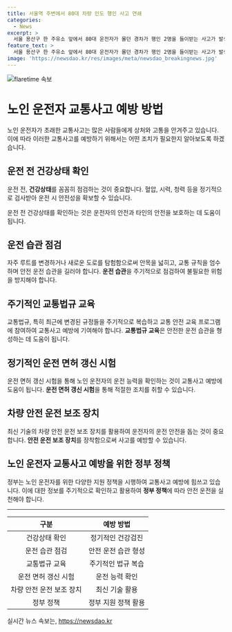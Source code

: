 ```yaml
---
title: 서울역 주변에서 80대 차량 인도 행인 사고 연쇄
categories:
  - News
excerpt: >
  서울 용산구 한 주유소 앞에서 80대 운전자가 몰던 경차가 행인 2명을 들이받는 사고가 발생했다. 차는 도로에서 행인 1명을 친 뒤 20m를 이동해 다른 행인을 치고 벽을 들이바친 후 멈췄다. 
feature_text: >
  서울 용산구 한 주유소 앞에서 80대 운전자가 몰던 경차가 행인 2명을 들이받는 사고가 발생했다. 차는 도로에서 행인 1명을 친 뒤 20m를 이동해 다른 행인을 치고 벽을 들이바친 후 멈췄다. 
image: 'https://newsdao.kr/res/images/meta/newsdao_breakingnews.jpg'
---
```


<p><img src="https://newsdao.kr/res/images/meta/newsdao_breakingnews.jpg" alt="flaretime 속보" /></p>

<h1>노인 운전자 교통사고 예방 방법</h1>

<p data-ke-size="size16">노인 운전자가 초래한 교통사고는 많은 사람들에게 상처와 고통을 안겨주고 있습니다. 이에 따라 이러한 교통사고를 예방하기 위해서는 어떤 조치가 필요한지 알아보도록 하겠습니다.</p>

<h2>운전 전 건강상태 확인</h2>

<p data-ke-size="size16">운전 전, <b>건강상태</b>를 꼼꼼히 점검하는 것이 중요합니다. 혈압, 시력, 청력 등을 정기적으로 검사받아 운전 시 안전성을 확보할 수 있습니다.</p>

<p data-ke-size="size16">운전 전 건강상태를 확인하는 것은 운전자의 안전과 타인의 안전을 보호하는 데 도움이 됩니다.</p>

<h2>운전 습관 점검</h2>

<p data-ke-size="size16">자주 루트를 변경하거나 새로운 도로를 탐험함으로써 안목을 넓히고, 교통 규칙을 엄수하며 안전 운전 습관을 길러야 합니다. <b>운전 습관</b>을 주기적으로 점검하여 불필요한 위험을 방지해야 합니다.</p>

<h2>주기적인 교통법규 교육</h2>

<p data-ke-size="size16">교통법규, 특히 최근에 변경된 규정들을 주기적으로 복습하고 교통 안전 교육 프로그램에 참여하여 교통사고 예방에 기여해야 합니다. <b>교통법규 교육</b>은 안전한 운전 습관을 형성하는 데 도움이 됩니다.</p>

<h2>정기적인 운전 면허 갱신 시험</h2>

<p data-ke-size="size16">운전 면허 갱신 시험을 통해 노인 운전자의 운전 능력을 확인하는 것이 교통사고 예방에 도움이 됩니다. <b>운전 면허 갱신 시험</b>을 통해 적절한 조치를 취할 수 있습니다.</p>

<h2>차량 안전 운전 보조 장치</h2>

<p data-ke-size="size16">최신 기술의 차량 안전 운전 보조 장치를 활용하여 운전자의 운전 안전을 돕는 것이 중요합니다. <b>안전 운전 보조 장치</b>를 장착함으로써 사고를 예방할 수 있습니다.</p>

<h2>노인 운전자 교통사고 예방을 위한 정부 정책</h2>

<p data-ke-size="size16">정부는 노인 운전자를 위한 다양한 지원 정책을 시행하여 교통사고 예방에 힘쓰고 있습니다. 이에 대한 정보를 주기적으로 확인하고 활용하여 <b>정부 정책</b>에 따라 안전 운전을 실천해야 합니다.</p>

<hr>

<table>
<thead>
<tr>
<th style="text-align: center;">구분</th>
<th style="text-align: center;">예방 방법</th>
</tr>
</thead>
<tbody>
<tr>
<td style="text-align: center;">건강상태 확인</td>
<td style="text-align: center;">정기적인 건강검진</td>
</tr>
<tr>
<td style="text-align: center;">운전 습관 점검</td>
<td style="text-align: center;">안전 운전 습관 형성</td>
</tr>
<tr>
<td style="text-align: center;">교통법규 교육</td>
<td style="text-align: center;">주기적인 법규 복습</td>
</tr>
<tr>
<td style="text-align: center;">운전 면허 갱신 시험</td>
<td style="text-align: center;">운전 능력 확인</td>
</tr>
<tr>
<td style="text-align: center;">차량 안전 운전 보조 장치</td>
<td style="text-align: center;">최신 기술 활용</td>
</tr>
<tr>
<td style="text-align: center;">정부 정책</td>
<td style="text-align: center;">정부 지원 정책 활용</td>
</tr>
</tbody>
</table>
실시간 뉴스 속보는, <a href="https://newsdao.kr" rel="dofollow">https://newsdao.kr</a>


